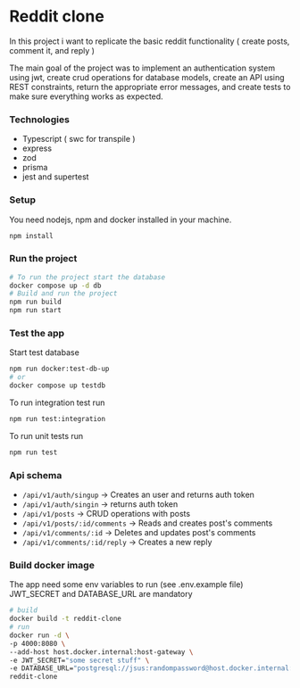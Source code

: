 # Reddit clone
In this project i want to replicate the basic reddit functionality
( create posts, comment it, and reply )

The main goal of the project was to implement an authentication system using jwt, create crud operations for database models, create an API using REST constraints, return the appropriate error messages, and create tests to make sure everything works as expected.

### Technologies
 - Typescript ( swc for transpile )
 - express
 - zod
 - prisma
 - jest and supertest

### Setup
You need nodejs, npm and docker installed in your machine.
```bash
npm install
```
### Run the project
```bash
# To run the project start the database
docker compose up -d db
# Build and run the project
npm run build
npm run start
```

### Test the app
Start test database
```bash
npm run docker:test-db-up
# or
docker compose up testdb
```
To run integration test run
```bash
npm run test:integration
```
To run unit tests run
```bash
npm run test
```
### Api schema
 - `/api/v1/auth/singup` -> Creates an user and returns auth token
 - `/api/v1/auth/singin` -> returns auth token
 - `/api/v1/posts` -> CRUD operations with posts
 - `/api/v1/posts/:id/comments` -> Reads and creates post's comments
 - `/api/v1/comments/:id` -> Deletes and updates post's comments
 - `/api/v1/comments/:id/reply` -> Creates a new reply

### Build docker image
The app need some env variables to run (see .env.example file) JWT_SECRET and DATABASE_URL are mandatory
```bash
# build
docker build -t reddit-clone
# run
docker run -d \
-p 4000:8080 \
--add-host host.docker.internal:host-gateway \
-e JWT_SECRET="some secret stuff" \
-e DATABASE_URL="postgresql://jsus:randompassword@host.docker.internal:5432/reddit_clone?schema=public" \
reddit-clone
```
